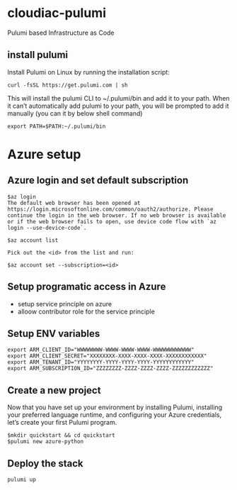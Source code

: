 # cloudiac-pulumi
Pulumi based Infrastructure as Code

## install pulumi
Install Pulumi on Linux by running the installation script:

```shell
curl -fsSL https://get.pulumi.com | sh
```

This will install the pulumi CLI to ~/.pulumi/bin and add it to your path. When it can’t automatically add pulumi to your path, you will be prompted to add it manually (you can it by below shell command)

```shell
export PATH=$PATH:~/.pulumi/bin
```

# Azure setup

## Azure login and set default subscription
```shell
$az login
The default web browser has been opened at https://login.microsoftonline.com/common/oauth2/authorize. Please continue the login in the web browser. If no web browser is available or if the web browser fails to open, use device code flow with `az login --use-device-code`.

$az account list

Pick out the <id> from the list and run:

$az account set --subscription=<id>
```

## Setup programatic access in Azure
- setup service principle on azure
- alloow contributor role for the service principle

## Setup ENV variables 

```shell
export ARM_CLIENT_ID="WWWWWWWW-WWWW-WWWW-WWWW-WWWWWWWWWWWW"
export ARM_CLIENT_SECRET="XXXXXXXX-XXXX-XXXX-XXXX-XXXXXXXXXXXX"
export ARM_TENANT_ID="YYYYYYYY-YYYY-YYYY-YYYY-YYYYYYYYYYYY"
export ARM_SUBSCRIPTION_ID="ZZZZZZZZ-ZZZZ-ZZZZ-ZZZZ-ZZZZZZZZZZZZ"
```

## Create a new project
Now that you have set up your environment by installing Pulumi, installing your preferred language runtime, and configuring your Azure credentials, let’s create your first Pulumi program.
```shell
$mkdir quickstart && cd quickstart 
$pulumi new azure-python
```

## Deploy the stack
```shell
pulumi up
```


